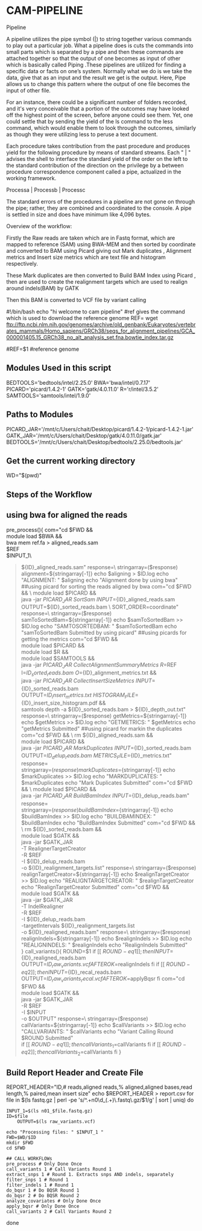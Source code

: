 # CAM-PIPELINE

Pipeline

A pipeline utilizes the pipe symbol (|) to string together various commands to play out a particular job. What a pipeline does is cuts the commands into small parts which is separated by a pipe and then these commands are attached together so that the output of one becomes as input of other which is basically called Piping .These pipelines are utilized for finding a specific data or facts on one’s system. Normally what we do is we take the data, give that as an input and the result we get is the output. Here, Pipe allows us to change this pattern where the output of one file becomes the input of other file.

For an instance, there could be a significant number of folders recorded, and it's very conceivable that a portion of the outcomes may have looked off the highest point of the screen, before anyone could see them. Yet, one could settle that by sending the yield of the ls command to the less command, which would enable them to look through the outcomes, similarly as though they were utilizing less to peruse a text document.

Each procedure takes contribution from the past procedure and produces yield for the following procedure by means of standard streams. Each " | " advises the shell to interface the standard yield of the order on the left to the standard contribution of the direction on the privilege by a between procedure correspondence component called a pipe, actualized in the working framework. 

Processa | Processb | Processc 

The standard errors of the procedures in a pipeline are not gone on through the pipe; rather, they are combined and coordinated to the console. A pipe is settled in size and does have minimum like 4,096 bytes.



Overview of the workflow:

Firstly the Raw reads are taken which are in Fastq format, which are mapped to reference (SAM) using BWA-MEM and then sorted by coordinate and converted to BAM using Picard giving out Mark duplicates , Alignment metrics and Insert size metrics which are text file and histogram respectively.

These Mark duplicates are then converted to Build BAM Index using Picard , then are used to create the realignment targets which are used to realign around indels(BAM) by GATK

Then this BAM is converted to VCF file by variant calling

#!/bin/bash
echo "hi welcome to cam pipeline"
#ref gives the  command which is used to download the reference genome
REF= wget ftp://ftp.ncbi.nlm.nih.gov/genomes/archive/old_genbank/Eukaryotes/vertebrates_mammals/Homo_sapiens/GRCh38/seqs_for_alignment_pipelines/GCA_000001405.15_GRCh38_no_alt_analysis_set.fna.bowtie_index.tar.gz

#REF=$1 #reference genome
## Modules Used in this script
BEDTOOLS='bedtools/intel/2.25.0'
BWA='bwa/intel/0.7.17'
PICARD='picard/1.4.2-1'
GATK='gatk/4.0.11.0'
R='r/intel/3.5.2'
SAMTOOLS='samtools/intel/1.9.0'
## Paths to Modules
PICARD_JAR='/mnt/c/Users/chait/Desktop/picard/1.4.2-1/picard-1.4.2-1.jar'
GATK_JAR='/mnt/c/Users/chait/Desktop/gatk/4.0.11.0/gatk.jar'
BEDTOOLS='/mnt/c/Users/chait/Desktop/bedtools/2.25.0/bedtools.jar'
## Get the current working directory
WD="$(pwd)"
## Steps of the Workflow
## using bwa for aligned the reads 
pre_process(){
com="cd $FWD && \
module load $BWA && \
bwa mem ref.fa > aligned_reads.sam \
$REF \
$INPUT_1\
> ${ID}_aligned_reads.sam"
response=\
stringarray=($response)
alignment=${stringarray[-1]}
echo $aligning > $ID.log
echo "ALIGNMENT: " $aligning
echo "Alignment done by using bwa"
##using picard for sorting the reads aligned by  bwa
com="cd $FWD && \ 
module load $PICARD && \
java -jar $PICARD_JAR \
SortSam \
INPUT=${ID}_aligned_reads.sam \
OUTPUT=${ID}_sorted_reads.bam \
SORT_ORDER=coordinate"
response=\
stringarray=($response)
samToSortedBam=${stringarray[-1]}
echo $samToSortedBam >> $ID.log
echo "SAMTOSORTEDBAM: " $samToSortedBam
echo "samToSortedBam Submitted by using picard"
##using picards for getting the metrics
com="cd $FWD && \
module  load $PICARD && \
module load $R && \
module load $SAMTOOLS && \
java -jar $PICARD_JAR \
CollectAlignmentSummaryMetrics \
R=$REF \
I=${ID}_sorted_reads.bam \
O=${ID}_alignment_metrics.txt && \
java -jar $PICARD_JAR \
CollectInsertSizeMetrics \
INPUT=${ID}_sorted_reads.bam \
OUTPUT=${ID}_insert_metrics.txt \
HISTOGRAM_FILE=${ID}_insert_size_histogram.pdf && \
samtools depth -a ${ID}_sorted_reads.bam > ${ID}_depth_out.txt"
response=\
stringarray=($response)
getMetrics=${stringarray[-1]}
echo $getMetrics >> $ID.log
echo "GETMETRICS: " $getMetrics
echo "getMetrics Submitted"
##using picard for markin the duplicates
com="cd $FWD && \ 
rm ${ID}_aligned_reads.sam && \
module load $PICARD && \
java -jar $PICARD_JAR \
MarkDuplicates \
INPUT=${ID}_sorted_reads.bam \
OUTPUT=${ID}_delup_reads.bam \
METRICS_FILE=${ID}_metrics.txt" 
response=\
stringarray=($response)
markDuplicates=${stringarray[-1]}
echo $markDuplicates >> $ID.log
echo "MARKDUPLICATES: " $markDuplicates
echo "Mark Duplicates Submitted"
com="cd $FWD && \ 
module load $PICARD && \
java -jar $PICARD_JAR \
BuildBamIndex \
INPUT=${ID}_delup_reads.bam" 
response=\
stringarray=($response)
buildBamIndex=${stringarray[-1]}
echo $buildBamIndex >> $ID.log
echo "BUILDBAMINDEX: " $buildBamIndex
echo "BuildBamIndex Submitted"
com="cd $FWD && \ 
rm ${ID}_sorted_reads.bam && \
module load $GATK && \
java -jar $GATK_JAR \
-T RealignerTargetCreator \
-R $REF \
-I ${ID}_delup_reads.bam \
-o ${ID}_realignment_targets.list"
response=\
stringarray=($response)
realignTargetCreator=${stringarray[-1]}
echo $realignTargetCreator >> $ID.log
echo "REALIGNTARGETCREATOR: " $realignTargetCreator
echo "RealignTargetCreator Submitted"
com="cd $FWD && \
module load $GATK && \
java -jar $GATK_JAR \
-T IndelRealigner \
-R $REF \
-I ${ID}_delup_reads.bam \
-targetIntervals ${ID}_realignment_targets.list \
-o ${ID}_realigned_reads.bam"
response=\
stringarray=($response)
realignIndels=${stringarray[-1]}
echo $realignIndels >> $ID.log
echo "REALIGNINDELS: " $realignIndels
echo "RealignIndels Submitted"	
}
call_variants(){
	ROUND=$1
	if [[ $ROUND -eq 1 ]];then
		INPUT=${ID}_realigned_reads.bam
		OUTPUT=${ID}_raw_variants.vcf
		AFTEROK=$realignIndels
	fi
	if [[ $ROUND -eq 2 ]];then
		INPUT=${ID}_recal_reads.bam
		OUTPUT=${ID}_raw_variants_recal.vcf
		AFTEROK=$applyBqsr
	fi
com="cd $FWD && \
module load $GATK && \
java -jar $GATK_JAR \
-R $REF \
-I $INPUT \
-o $OUTPUT" 
response=\
stringarray=($response)
callVariants=${stringarray[-1]}
echo $callVariants >> $ID.log
echo "CALLVARIANTS: " $callVariants
echo "Variant Calling Round $ROUND Submitted"	
	if [[ $ROUND -eq 1 ]];then
		callVariants_1=$callVariants
	fi
	if [[ $ROUND -eq 2 ]];then
		callVariants_2=$callVariants
	fi
}
	
## Build Report Header and Create File
REPORT_HEADER="ID,# reads,aligned reads,% aligned,aligned bases,read length,% paired,mean insert size"
echo $REPORT_HEADER > report.csv
for file in $(ls fastq.gz | perl -pe 's/^.+n0\d_(.+)\.fastq\.gz/$1/g' | sort | uniq) 
do

	INPUT_1=$(ls n01_$file.fastq.gz)
	ID=$file
        OUTPUT=$(ls raw_variants.vcf)

	echo "Processing files: " $INPUT_1 "
	FWD=$WD/$ID
	mkdir $FWD
	cd $FWD

	## CALL WORKFLOWs
	pre_process # Only Done Once
	call_variants 1 # Call Variants Round 1
	extract_snps 1 # Round 1. Extracts snps AND indels, separately
	filter_snps 1 # Round 1
	filter_indels 1 # Round 1
	do_bqsr 1 # Do BQSR Round 1
	do_bqsr 2 # Do BQSR Round 2
	analyze_covariates # Only Done Once
	apply_bqsr # Only Done Once
	call_variants 2 # Call Variants Round 2

done




